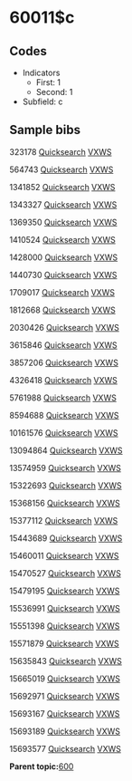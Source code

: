 # 60011$c

## Codes

-   Indicators
    -   First: 1
    -   Second: 1
-   Subfield: c

## Sample bibs

323178 [Quicksearch](https://search.library.yale.edu/catalog/323178) [VXWS](http://prodorbis.library.yale.edu:7014/vxws/GetHoldingsService?bibId=323178)

564743 [Quicksearch](https://search.library.yale.edu/catalog/564743) [VXWS](http://prodorbis.library.yale.edu:7014/vxws/GetHoldingsService?bibId=564743)

1341852 [Quicksearch](https://search.library.yale.edu/catalog/1341852) [VXWS](http://prodorbis.library.yale.edu:7014/vxws/GetHoldingsService?bibId=1341852)

1343327 [Quicksearch](https://search.library.yale.edu/catalog/1343327) [VXWS](http://prodorbis.library.yale.edu:7014/vxws/GetHoldingsService?bibId=1343327)

1369350 [Quicksearch](https://search.library.yale.edu/catalog/1369350) [VXWS](http://prodorbis.library.yale.edu:7014/vxws/GetHoldingsService?bibId=1369350)

1410524 [Quicksearch](https://search.library.yale.edu/catalog/1410524) [VXWS](http://prodorbis.library.yale.edu:7014/vxws/GetHoldingsService?bibId=1410524)

1428000 [Quicksearch](https://search.library.yale.edu/catalog/1428000) [VXWS](http://prodorbis.library.yale.edu:7014/vxws/GetHoldingsService?bibId=1428000)

1440730 [Quicksearch](https://search.library.yale.edu/catalog/1440730) [VXWS](http://prodorbis.library.yale.edu:7014/vxws/GetHoldingsService?bibId=1440730)

1709017 [Quicksearch](https://search.library.yale.edu/catalog/1709017) [VXWS](http://prodorbis.library.yale.edu:7014/vxws/GetHoldingsService?bibId=1709017)

1812668 [Quicksearch](https://search.library.yale.edu/catalog/1812668) [VXWS](http://prodorbis.library.yale.edu:7014/vxws/GetHoldingsService?bibId=1812668)

2030426 [Quicksearch](https://search.library.yale.edu/catalog/2030426) [VXWS](http://prodorbis.library.yale.edu:7014/vxws/GetHoldingsService?bibId=2030426)

3615846 [Quicksearch](https://search.library.yale.edu/catalog/3615846) [VXWS](http://prodorbis.library.yale.edu:7014/vxws/GetHoldingsService?bibId=3615846)

3857206 [Quicksearch](https://search.library.yale.edu/catalog/3857206) [VXWS](http://prodorbis.library.yale.edu:7014/vxws/GetHoldingsService?bibId=3857206)

4326418 [Quicksearch](https://search.library.yale.edu/catalog/4326418) [VXWS](http://prodorbis.library.yale.edu:7014/vxws/GetHoldingsService?bibId=4326418)

5761988 [Quicksearch](https://search.library.yale.edu/catalog/5761988) [VXWS](http://prodorbis.library.yale.edu:7014/vxws/GetHoldingsService?bibId=5761988)

8594688 [Quicksearch](https://search.library.yale.edu/catalog/8594688) [VXWS](http://prodorbis.library.yale.edu:7014/vxws/GetHoldingsService?bibId=8594688)

10161576 [Quicksearch](https://search.library.yale.edu/catalog/10161576) [VXWS](http://prodorbis.library.yale.edu:7014/vxws/GetHoldingsService?bibId=10161576)

13094864 [Quicksearch](https://search.library.yale.edu/catalog/13094864) [VXWS](http://prodorbis.library.yale.edu:7014/vxws/GetHoldingsService?bibId=13094864)

13574959 [Quicksearch](https://search.library.yale.edu/catalog/13574959) [VXWS](http://prodorbis.library.yale.edu:7014/vxws/GetHoldingsService?bibId=13574959)

15322693 [Quicksearch](https://search.library.yale.edu/catalog/15322693) [VXWS](http://prodorbis.library.yale.edu:7014/vxws/GetHoldingsService?bibId=15322693)

15368156 [Quicksearch](https://search.library.yale.edu/catalog/15368156) [VXWS](http://prodorbis.library.yale.edu:7014/vxws/GetHoldingsService?bibId=15368156)

15377112 [Quicksearch](https://search.library.yale.edu/catalog/15377112) [VXWS](http://prodorbis.library.yale.edu:7014/vxws/GetHoldingsService?bibId=15377112)

15443689 [Quicksearch](https://search.library.yale.edu/catalog/15443689) [VXWS](http://prodorbis.library.yale.edu:7014/vxws/GetHoldingsService?bibId=15443689)

15460011 [Quicksearch](https://search.library.yale.edu/catalog/15460011) [VXWS](http://prodorbis.library.yale.edu:7014/vxws/GetHoldingsService?bibId=15460011)

15470527 [Quicksearch](https://search.library.yale.edu/catalog/15470527) [VXWS](http://prodorbis.library.yale.edu:7014/vxws/GetHoldingsService?bibId=15470527)

15479195 [Quicksearch](https://search.library.yale.edu/catalog/15479195) [VXWS](http://prodorbis.library.yale.edu:7014/vxws/GetHoldingsService?bibId=15479195)

15536991 [Quicksearch](https://search.library.yale.edu/catalog/15536991) [VXWS](http://prodorbis.library.yale.edu:7014/vxws/GetHoldingsService?bibId=15536991)

15551398 [Quicksearch](https://search.library.yale.edu/catalog/15551398) [VXWS](http://prodorbis.library.yale.edu:7014/vxws/GetHoldingsService?bibId=15551398)

15571879 [Quicksearch](https://search.library.yale.edu/catalog/15571879) [VXWS](http://prodorbis.library.yale.edu:7014/vxws/GetHoldingsService?bibId=15571879)

15635843 [Quicksearch](https://search.library.yale.edu/catalog/15635843) [VXWS](http://prodorbis.library.yale.edu:7014/vxws/GetHoldingsService?bibId=15635843)

15665019 [Quicksearch](https://search.library.yale.edu/catalog/15665019) [VXWS](http://prodorbis.library.yale.edu:7014/vxws/GetHoldingsService?bibId=15665019)

15692971 [Quicksearch](https://search.library.yale.edu/catalog/15692971) [VXWS](http://prodorbis.library.yale.edu:7014/vxws/GetHoldingsService?bibId=15692971)

15693167 [Quicksearch](https://search.library.yale.edu/catalog/15693167) [VXWS](http://prodorbis.library.yale.edu:7014/vxws/GetHoldingsService?bibId=15693167)

15693189 [Quicksearch](https://search.library.yale.edu/catalog/15693189) [VXWS](http://prodorbis.library.yale.edu:7014/vxws/GetHoldingsService?bibId=15693189)

15693577 [Quicksearch](https://search.library.yale.edu/catalog/15693577) [VXWS](http://prodorbis.library.yale.edu:7014/vxws/GetHoldingsService?bibId=15693577)

**Parent topic:**[600](../../tags/600/600.md)

